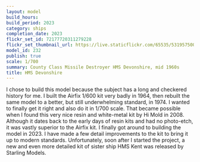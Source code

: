 ```yaml
---
layout: model
build_hours: 
build_period: 2023
category: ships
completion_date: 2023
flickr_set_id: 72177720311279228
flickr_set_thumbnail_url: https://live.staticflickr.com/65535/53195750093_1dfa7db1d3_m.jpg
model_id: 232
publish: true
scale: 1/700
summary: County Class Missile Destroyer HMS Devonshire, mid 1960s
title: HMS Devonshire
---
```


I chose to build this model because the subject has a long and checkered history for me. I built the Airfix 1/600 kit very badly in 1964, then rebuilt the same model to a better, but still underwhelming standard, in 1974.  I wanted to finally get it right and also do it in 1/700 scale. That became possible when I found this very nice resin and white-metal kit by Hi Mold in 2008. Although it dates back to the early days of resin kits and had no photo-etch, it was vastly superior to the Airfix kit. I finally got around to building the model in 2023. I have made a few detail improvements to the kit to bring it up to modern standards. Unfortunately, soon after I started the project, a new and even more detailed kit of sister ship HMS Kent was released by Starling Models.
